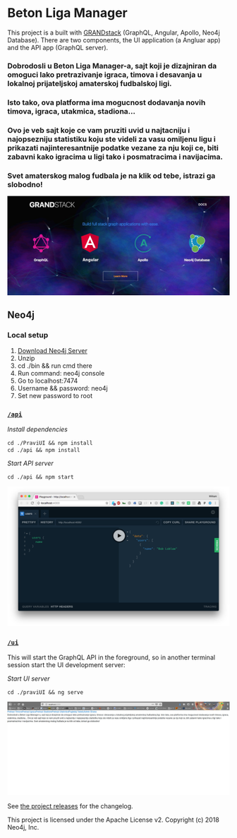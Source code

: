 # Beton Liga Manager

This project is a built with [GRANDstack](https://grandstack.io) (GraphQL, Angular, Apollo, Neo4j Database). There are two components, the UI application (a Angluar app) and the API app (GraphQL server).

### Dobrodosli u Beton Liga Manager-a, sajt koji je dizajniran da omoguci lako pretrazivanje igraca, timova i desavanja u lokalnoj prijateljskoj amaterskoj fudbalskoj ligi.
### Isto tako, ova platforma ima mogucnost dodavanja novih timova, igraca, utakmica, stadiona... 
### Ovo je veb sajt koje ce vam pruziti uvid u najtacniju i najopsezniju statistiku koju ste videli za vasu omiljenu ligu i prikazati najinteresantnije podatke vezane za nju koji ce, biti zabavni kako igracima u ligi tako i posmatracima i navijacima.
### Svet amaterskog malog fudbala je na klik od tebe, istrazi ga slobodno!
![](grandStack.jpg)
## Neo4j
### Local setup
1. [Download Neo4j Server](https://neo4j.com/download-center/#community)
2. Unzip
3. cd ./bin && run cmd there
4. Run command: neo4j console
5. Go to localhost:7474
6. Username && password: neo4j
7. Set new password to root

### [`/api`](./api)

*Install dependencies*

```
cd ./PraviUI && npm install
cd ./api && npm install
```

*Start API server*
```
cd ./api && npm start
```

![](api/img/graphql-playground.png)

### [`/ui`](./praviUI)

This will start the GraphQL API in the foreground, so in another terminal session start the UI development server:

*Start UI server*
```
cd ./praviUI && ng serve
```

![](praviUI/BetonMangerUI.jpg)

See [the project releases](https://github.com/grand-stack/grand-stack-starter/releases) for the changelog.

This project is licensed under the Apache License v2.
Copyright (c) 2018 Neo4j, Inc.
